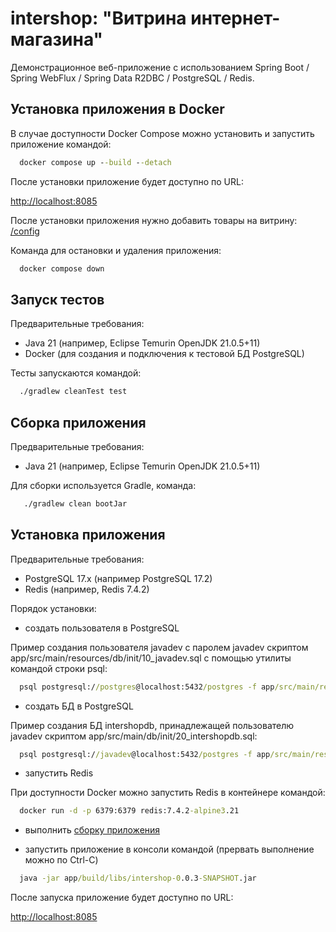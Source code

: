 # intershop: "Витрина интернет-магазина"

Демонстрационное веб-приложение с использованием Spring Boot / Spring WebFlux / Spring Data R2DBC / PostgreSQL / Redis.

## Установка приложения в Docker

В случае доступности Docker Compose можно установить и запустить приложение командой:

```cmd
  docker compose up --build --detach
```
После установки приложение будет доступно по URL:

[http://localhost:8085](http://localhost:8085)

После установки приложения нужно добавить товары на витрину:
[/config](http://localhost:8085/config)

Команда для остановки и удаления приложения:

```cmd
  docker compose down
```

## Запуск тестов

Предварительные требования:
- Java 21 (например, Eclipse Temurin OpenJDK 21.0.5+11)
- Docker (для создания и подключения к тестовой БД PostgreSQL)

Тесты запускаются командой:

```cmd
  ./gradlew cleanTest test
```

## Сборка приложения

Предварительные требования:
- Java 21 (например, Eclipse Temurin OpenJDK 21.0.5+11)

Для сборки используется Gradle, команда:

```cmd
   ./gradlew clean bootJar
```

## Установка приложения

Предварительные требования:
- PostgreSQL 17.x (например PostgreSQL 17.2)
- Redis (например, Redis 7.4.2)

Порядок установки:

- создать пользователя в PostgreSQL

Пример создания пользователя javadev с паролем javadev скриптом app/src/main/resources/db/init/10_javadev.sql с помощью утилиты командой строки psql:

```cmd
  psql postgresql://postgres@localhost:5432/postgres -f app/src/main/resources/db/init/10_javadev.sql
```

- создать БД в PostgreSQL

Пример создания БД intershopdb, принадлежащей пользователю javadev скриптом app/src/main/db/init/20_intershopdb.sql:

```cmd
  psql postgresql://javadev@localhost:5432/postgres -f app/src/main/resources/db/init/20_intershopdb.sql
```

- запустить Redis

При доступности Docker можно запустить Redis в контейнере командой:

```cmd
  docker run -d -p 6379:6379 redis:7.4.2-alpine3.21
```

- выполнить [сборку приложения](#Сборка-приложения)

- запустить приложение в консоли командой (прервать выполнение можно по Ctrl-C)

```cmd
  java -jar app/build/libs/intershop-0.0.3-SNAPSHOT.jar
```

После запуска приложение будет доступно по URL:

[http://localhost:8085](http://localhost:8085)
